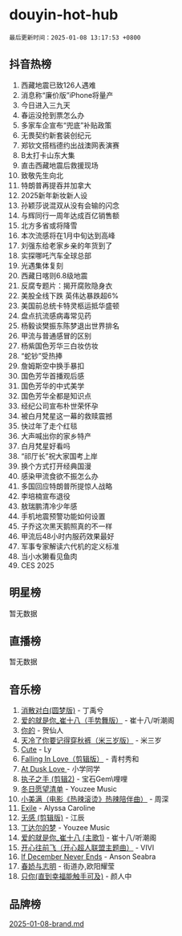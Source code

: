 # douyin-hot-hub

`最后更新时间：2025-01-08 13:17:53 +0800`

## 抖音热榜

1. 西藏地震已致126人遇难
1. 消息称“廉价版”iPhone将量产
1. 今日进入三九天
1. 春运没抢到票怎么办
1. 多家车企宣布“兜底”补贴政策
1. 无畏契约新套装创纪元
1. 郑钦文搭档德约出战澳网表演赛
1. B太打卡山东大集
1. 直击西藏地震后救援现场
1. 致敬先生向北
1. 特朗普再提吞并加拿大
1. 2025新年新妆新人设
1. 孙颖莎说混双从没有会输的闪念
1. 与辉同行一周年达成百亿销售额
1. 北方多省或将降雪
1. 本次流感将在1月中旬达到高峰
1. 刘强东给老家乡亲的年货到了
1. 实探哪吒汽车全球总部
1. 光遇集体复刻
1. 西藏日喀则6.8级地震
1. 反腐专题片：揭开腐败隐身衣
1. 美股全线下跌 英伟达暴跌超6%
1. 美国前总统卡特灵柩运抵华盛顿
1. 盘点抗流感病毒常见药
1. 杨毅谈樊振东陈梦退出世界排名
1. 甲流与普通感冒的区别
1. 杨紫国色芳华三白妆仿妆
1. “蛇钞”受热捧
1. 詹姆斯空中换手暴扣
1. 国色芳华首播观后感
1. 国色芳华的中式美学
1. 国色芳华全都是知识点
1. 经纪公司宣布朴世荣怀孕
1. 被白月梵星这一幕的救赎震撼
1. 快过年了走个红毯
1. 大声喊出你的家乡特产
1. 白月梵星好看吗
1. “祁厅长”祝大家国考上岸
1. 换个方式打开经典国漫
1. 感染甲流食欲不振怎么办
1. 多国回应特朗普所提惊人战略
1. 李培楠宣布退役
1. 敖瑞鹏清冷少年感
1. 手机地震预警功能如何设置
1. 子乔这次黑天鹅照真的不一样
1. 甲流后48小时内服药效果最好
1. 军事专家解读六代机的定义标准
1. 当小水獭看见鱼肉
1. CES 2025

## 明星榜

暂无数据

## 直播榜

暂无数据

## 音乐榜

1. [消散对白(圆梦版)](https://sf5-hl-cdn-tos.douyinstatic.com/obj/tos-cn-ve-2774/og4jB5I5IizzoZVAAAzWgBMAsMDWoArfwBOiFs) - 丁禹兮
1. [爱的就是你_崔十八（手势舞版）](https://sf5-hl-cdn-tos.douyinstatic.com/obj/tos-cn-ve-2774/oApB2AigNyB4sTw7JhBOikMAf0oDJzMWBuIrgm) - 崔十八/听潮阁
1. [你的](https://sf5-hl-cdn-tos.douyinstatic.com/obj/tos-cn-ve-2774/oYuIeKf42jB7sEV6B2upMdpYAgfrQWj0FeRegh) - 贺仙人
1. [天冷了你要记得穿秋裤（米三岁版）](https://sf5-hl-cdn-tos.douyinstatic.com/obj/tos-cn-ve-2774/oQlIwVIDWiZ6BQilAorS7MA0AgCkQDvcZAdm1) - 米三岁
1. [Cute](https://sf5-hl-cdn-tos.douyinstatic.com/obj/tos-cn-ve-2774/o4IbIzHWKAAB4wsS5qMBRiiAlEBGTpQRNfFvuo) - Ly
1. [Falling In Love（剪辑版）](https://sf5-hl-cdn-tos.douyinstatic.com/obj/tos-cn-ve-2774/o8ajpA8zzgBPahbBIO8AcKGBLJezFCRd1wfP9f) - 青村秀和
1. [ At Dusk  Love ](https://sf5-hl-cdn-tos.douyinstatic.com/obj/tos-cn-ve-2774/o8CrpCf5CaYgI4ZrtQgMQAFEfuGqNnRSDQAPBc) - 小学同学
1. [执子之手 (剪辑2)](https://sf5-hl-cdn-tos.douyinstatic.com/obj/tos-cn-ve-2774/oUoZLQjCc31XzqsBnBQUNgeKtYPBcgbFDwtfcu) - 宝石Gem\哩哩
1. [冬日愿望清单](https://sf5-hl-cdn-tos.douyinstatic.com/obj/tos-cn-ve-2774/oIIgUOeamCFCVAzxN6MFRLIBlLGpUqQxeeHrLE) - Youzee Music
1. [小美满（电影《热辣滚烫》热辣陪伴曲）](https://sf5-hl-cdn-tos.douyinstatic.com/obj/tos-cn-ve-2774/o0GAn2lSgfZIDUgtevCGDQYnFg4CwnrBaxbTZL) - 周深
1. [Exile](https://sf5-hl-cdn-tos.douyinstatic.com/obj/tos-cn-ve-2774/oYj4gAQTknKE3WW0Je8KGmQ7z1cA4FefwtbufD) - Alyssa Caroline
1. [无感 (剪辑版)](https://sf6-cdn-tos.douyinstatic.com/obj/tos-cn-ve-2774/o0eIsUzJBDlQaQFC5OFlgbMEZC1TFYBftOBn6p) - 江辰
1. [丁达尔的梦](https://sf5-hl-cdn-tos.douyinstatic.com/obj/tos-cn-ve-2774/oMU3WirUZBVQkAC9ccG5P2IQirziZM2RTInUY) - Youzee Music
1. [爱的就是你_崔十八 (主歌1)](https://sf5-hl-cdn-tos.douyinstatic.com/obj/tos-cn-ve-2774/oI5BO5DhFZ6UTcNCnZaOCBLtZ7WIMQGfgnXf5E) - 崔十八/听潮阁
1. [开心往前飞（开心超人联盟主题曲）](https://sf5-hl-cdn-tos.douyinstatic.com/obj/tos-cn-ve-2774/9d8fb7c82cf1421fb93a9fe925275e0a) - VIVI
1. [If December Never Ends](https://sf5-hl-cdn-tos.douyinstatic.com/obj/tos-cn-ve-2774/oY1IQMoTgCFIBg8RZifyqlBBt1UFgitTYmxeOS) - Anson Seabra
1. [春娇与志明](https://sf5-hl-cdn-tos.douyinstatic.com/obj/tos-cn-ve-2774/e530d8fceb7044b39707d7f9ff54add1) - 街道办,欧阳耀莹
1. [只你(直到幸福能触手可及)](https://sf5-hl-cdn-tos.douyinstatic.com/obj/tos-cn-ve-2774/o0lBkRDzFTeaVSUz3ZZSCBVtZ5DIMQGfgmEAuE) - 颜人中

## 品牌榜

[2025-01-08-brand.md](2025-01-08-brand.md)

